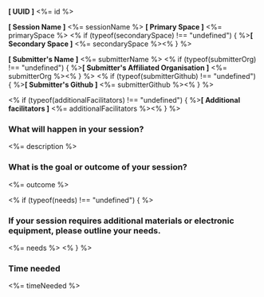 **[ UUID ]** <%= id %>

**[ Session Name ]** <%= sessionName %>
**[ Primary Space ]** <%= primarySpace %>
<% if (typeof(secondarySpace) !== "undefined") { %>**[ Secondary Space ]** <%= secondarySpace %><% } %>


**[ Submitter's Name ]** <%= submitterName %>
<% if (typeof(submitterOrg) !== "undefined") { %>**[ Submitter's Affiliated Organisation ]** <%= submitterOrg %><% } %>
<% if (typeof(submitterGithub) !== "undefined") { %>**[ Submitter's Github ]** <%= submitterGithub %><% } %>

<% if (typeof(additionalFacilitators) !== "undefined") { %>**[ Additional facilitators ]** <%= additionalFacilitators %><% } %>


### What will happen in your session?
<%= description %>

### What is the goal or outcome of your session?
<%= outcome %>

<% if (typeof(needs) !== "undefined") { %>
### If your session requires additional materials or electronic equipment, please outline your needs.
<%= needs %>
<% } %>

### Time needed
<%= timeNeeded %>
